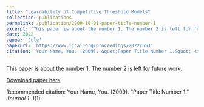 ```yaml
---
title: "Learnability of Competitive Threshold Models"
collection: publications
permalink: /publication/2009-10-01-paper-title-number-1
excerpt: 'This paper is about the number 1. The number 2 is left for future work.'
date: 2022
venue: 'July'
paperurl: 'https://www.ijcai.org/proceedings/2022/553'
citation: 'Your Name, You. (2009). &quot;Paper Title Number 1.&quot; <i>Journal 1</i>. 1(1).'
---
```

This paper is about the number 1. The number 2 is left for future work.

[Download paper here](chrome-extension://efaidnbmnnnibpcajpcglclefindmkaj/https://www.ijcai.org/proceedings/2022/0553.pdf)

Recommended citation: Your Name, You. (2009). "Paper Title Number 1." <i>Journal 1</i>. 1(1).
